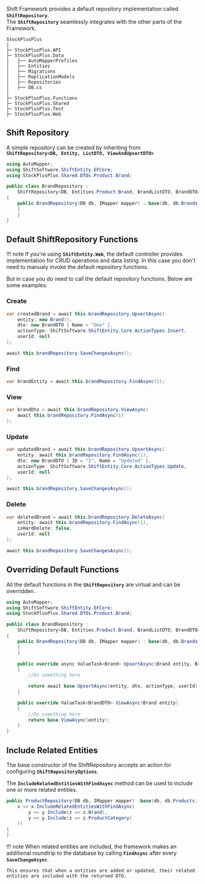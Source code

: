 Shift Framework provides a default repository implementation called **``ShiftRepository``**.   
The **``ShiftRepository``** seamlessly integrates with the other parts of the Framework.

```hl_lines="9"
StockPlusPlus
|
├─ StockPlusPlus.API
├─ StockPlusPlus.Data
│   ├── AutoMapperProfiles
│   ├── Entities
│   ├── Migrations
│   ├── ReplicationModels
│   ├── Repositories
│   ├── DB.cs
│ 
├─ StockPlusPlus.Functions
├─ StockPlusPlus.Shared
├─ StockPlusPlus.Test
├─ StockPlusPlus.Web
```

## Shift Repository
A simple repository can be created by inheriting from   
**``ShiftRepository<DB, Entity, ListDTO, ViewAndUpsertDTO>``**

```C#
using AutoMapper;
using ShiftSoftware.ShiftEntity.EFCore;
using StockPlusPlus.Shared.DTOs.Product.Brand;

public class BrandRepository : 
    ShiftRepository<DB, Entities.Product.Brand, BrandListDTO, BrandDTO>
{
    public BrandRepository(DB db, IMapper mapper) : base(db, db.Brands, mapper)
    {
    }
}
```


## Default ShiftRepository Functions

!!! note
    If you're using **``ShiftEntity.Web``**, the default controller provides implementation for CRUD operations and data listing. 
    In this case you don't need to manualy invoke the default repository functions.

But in case you do need to call the default repository functions. Below are some examples:

### Create
```C#
var createdBrand = await this.brandRepository.UpsertAsync(
    entity: new Brand(),
    dto: new BrandDTO { Name = "One" },
    actionType: ShiftSoftware.ShiftEntity.Core.ActionTypes.Insert,
    userId: null
);

await this.brandRepository.SaveChangesAsync();
```

### Find
```C#
var brandEntity = await this.brandRepository.FindAsync(1);
```

### View
```C#
var brandDto = await this.brandRepository.ViewAsync(
    await this.brandRepository.FindAsync(1)
);
```

### Update
```C#
var updatedBrand = await this.brandRepository.UpsertAsync(
    entity: await this.brandRepository.FindAsync(1), 
    dto: new BrandDTO { ID = "1", Name = "Updated" }, 
    actionType: ShiftSoftware.ShiftEntity.Core.ActionTypes.Update, 
    userId: null
);

await this.brandRepository.SaveChangesAsync();
```

### Delete
```C#
var deletedBrand = await this.brandRepository.DeleteAsync(
    entity: await this.brandRepository.FindAsync(1),
    isHardDelete: false,
    userId: null
);

await this.brandRepository.SaveChangesAsync();
```

## Overriding Default Functions
All the default functions in the **``ShiftRepository``** are virtual and can be overridden.  

```C#
using AutoMapper;
using ShiftSoftware.ShiftEntity.EFCore;
using StockPlusPlus.Shared.DTOs.Product.Brand;

public class BrandRepository : 
    ShiftRepository<DB, Entities.Product.Brand, BrandListDTO, BrandDTO>
{
    public BrandRepository(DB db, IMapper mapper) : base(db, db.Brands, mapper)
    {
    }

    public override async ValueTask<Brand> UpsertAsync(Brand entity, BrandDTO dto, ActionTypes actionType, long? userId = null)
    {
        //Do something here

        return await base.UpsertAsync(entity, dto, actionType, userId);
    }

    public override ValueTask<BrandDTO> ViewAsync(Brand entity)
    {
        //Do something here
        return base.ViewAsync(entity);
    }
}
```

## Include Related Entities
The base constructor of the ShiftRepository accepts an action for configuring **``ShiftRepositoryOptions``**.   

The **``IncludeRelatedEntitiesWithFindAsync``** method can be used to include one or more related entities.

```C#
public ProductRepository(DB db, IMapper mapper) :base(db, db.Products, mapper, 
    x => x.IncludeRelatedEntitiesWithFindAsync(
        y => y.Include(z => z.Brand),
        y => y.Include(z => z.ProductCategory)
    ))
{
}
```

!!! note
    When related entities are included, the framework makes an additional roundtrip to the database by calling **``FindAsync``** after every **``SaveChangeAsync``**.  

    This ensures that when a entities are added or updated, their related entities are included with the returned DTO.